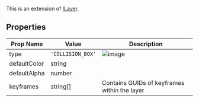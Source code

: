 This is an extension of [ILayer](/Documentation/Interfaces/ILayer.md). 

## Properties

| Prop Name | Value | Description |
| --------------------- | ------ | ------------------- |
| type | `'COLLISION_BOX'` |  ![image](https://github.com/user-attachments/assets/716e603c-44ed-4343-b0ec-3366f660ba89)|
| defaultColor | string |  |
| defaultAlpha | number |  |
| keyframes | string[] | Contains GUIDs of keyframes within the layer |

